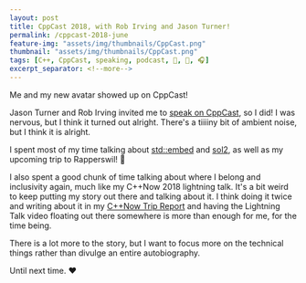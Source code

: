 ```yaml
---
layout: post
title: CppCast 2018, with Rob Irving and Jason Turner!
permalink: /cppcast-2018-june
feature-img: "assets/img/thumbnails/CppCast.png"
thumbnail: "assets/img/thumbnails/CppCast.png"
tags: [C++, CppCast, speaking, podcast, 🤝, 📣, 🎧]
excerpt_separator: <!--more-->
---
```


Me and my new avatar showed up on CppCast!

<!--more-->

Jason Turner and Rob Irving invited me to [speak on CppCast](http://cppcast.com/2018/05/jeanheyd-meneide/), so I did! I was nervous, but I think it turned out alright. There's a tiiiiny bit of ambient noise, but I think it is alright.

I spent most of my time talking about [std::embed](https://rawgit.com/ThePhD/embed/master/papers/P1040%20-%20embed.html) and [sol2](/portfolio/sol), as well as my upcoming trip to Rapperswil! 🎉

I also spent a good chunk of time talking about where I belong and inclusivity again, much like my C++Now 2018 lightning talk. It's a bit weird to keep putting my story out there and talking about it. I think doing it twice and writing about it in my [C++Now Trip Report](/2018/05/15/C++Now-Trip-Report.html) and having the Lightning Talk video floating out there somewhere is more than enough for me, for the time being.

There is a lot more to the story, but I want to focus more on the technical things rather than divulge an entire autobiography.

Until next time. ♥
